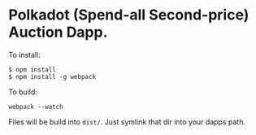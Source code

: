 # Polkadot (Spend-all Second-price) Auction Dapp.

To install:

```
$ npm install
$ npm install -g webpack
```

To build:

```
webpack --watch
```

Files will be build into `dist/`. Just symlink that dir into your dapps path.
